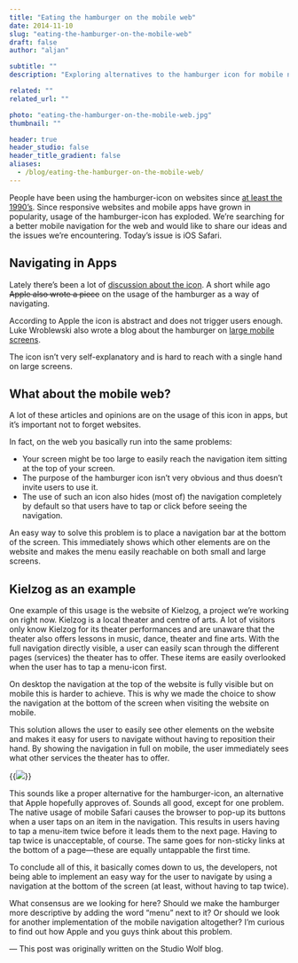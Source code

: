 ```yaml
---
title: "Eating the hamburger on the mobile web"
date: 2014-11-10
slug: "eating-the-hamburger-on-the-mobile-web"
draft: false
author: "aljan"

subtitle: ""
description: "Exploring alternatives to the hamburger icon for mobile navigation, highlighting issues with iOS Safari and proposing bottom navigation for easier access and visibility of website elements on mobile."

related: ""
related_url: ""

photo: "eating-the-hamburger-on-the-mobile-web.jpg"
thumbnail: ""

header: true
header_studio: false
header_title_gradient: false
aliases:
  - /blog/eating-the-hamburger-on-the-mobile-web/
---
```


People have been using the hamburger-icon on websites since [at least the 1990’s](http://blog.placeit.net/history-of-the-hamburger-icon/). Since responsive websites and mobile apps have grown in popularity, usage of the hamburger-icon has exploded. We’re searching for a better mobile navigation for the web and would like to share our ideas and the issues we’re encountering. Today’s issue is iOS Safari.

## Navigating in Apps

Lately there’s been a lot of [discussion about the icon](http://mor10.com/hamburger-bad/). A short while ago ~~Apple also wrote a piece~~ on the usage of the hamburger as a way of navigating.

According to Apple the icon is abstract and does not trigger users enough. Luke Wroblewski also wrote a blog about the hamburger on [large mobile screens](http://www.lukew.com/ff/entry.asp?1927).

The icon isn’t very self-explanatory and is hard to reach with a single hand on large screens.

## What about the mobile web?

A lot of these articles and opinions are on the usage of this icon in apps, but it’s important not to forget websites.

In fact, on the web you basically run into the same problems:

- Your screen might be too large to easily reach the navigation item sitting at the top of your screen.
- The purpose of the hamburger icon isn’t very obvious and thus doesn’t invite users to use it.
- The use of such an icon also hides (most of) the navigation completely by default so that users have to tap or click before seeing the navigation.

An easy way to solve this problem is to place a navigation bar at the bottom of the screen. This immediately shows which other elements are on the website and makes the menu easily reachable on both small and large screens.

## Kielzog as an example

One example of this usage is the website of Kielzog, a project we’re working on right now. Kielzog is a local theater and centre of arts. A lot of visitors only know Kielzog for its theater performances and are unaware that the theater also offers lessons in music, dance, theater and fine arts. With the full navigation directly visible, a user can easily scan through the different pages (services) the theater has to offer. These items are easily overlooked when the user has to tap a menu-icon first.

On desktop the navigation at the top of the website is fully visible but on mobile this is harder to achieve. This is why we made the choice to show the navigation at the bottom of the screen when visiting the website on mobile.

This solution allows the user to easily see other elements on the website and makes it easy for users to navigate without having to reposition their hand. By showing the navigation in full on mobile, the user immediately sees what other services the theater has to offer.

{{<image src="eating-the-hamburger-on-the-mobile-web-1.jpg">}}

This sounds like a proper alternative for the hamburger-icon, an alternative that Apple hopefully approves of. Sounds all good, except for one problem. The native usage of mobile Safari causes the browser to pop-up its buttons when a user taps on an item in the navigation. This results in users having to tap a menu-item twice before it leads them to the next page. Having to tap twice is unacceptable, of course. The same goes for non-sticky links at the bottom of a page—these are equally untappable the first time.

To conclude all of this, it basically comes down to us, the developers, not being able to implement an easy way for the user to navigate by using a navigation at the bottom of the screen (at least, without having to tap twice).

What consensus are we looking for here? Should we make the hamburger more descriptive by adding the word “menu” next to it? Or should we look for another implementation of the mobile navigation altogether? I’m curious to find out how Apple and you guys think about this problem.

— This post was originally written on the Studio Wolf blog.
